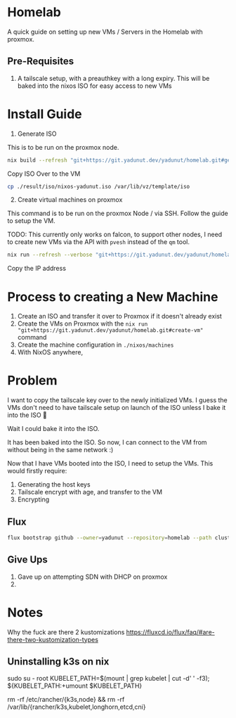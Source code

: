 # Homelab
A quick guide on setting up new VMs / Servers in the Homelab with proxmox.
## Pre-Requisites
1. A tailscale setup, with a preauthkey with a long expiry. This will be baked into the nixos ISO for easy access to new VMs
# Install Guide

1. Generate ISO

This is to be run on the proxmox node. 

```bash
nix build --refresh "git+https://git.yadunut.dev/yadunut/homelab.git#generate-iso"
```
Copy ISO Over to the VM
```bash
cp ./result/iso/nixos-yadunut.iso /var/lib/vz/template/iso
```

2. Create virtual machines on proxmox

This command is to be run on the proxmox Node / via SSH. Follow the guide to setup the VM.

TODO: This currently only works on falcon, to support other nodes, I need to create new VMs via the API with `pvesh` instead of the `qm` tool. 
```bash
nix run --refresh --verbose "git+https://git.yadunut.dev/yadunut/homelab.git?ref=main#create-vm"
```
Copy the IP address 


# Process to creating a New Machine
1. Create an ISO and transfer it over to Proxmox if it doesn't already exist
2. Create the VMs on Proxmox with the `nix run "git+https://git.yadunut.dev/yadunut/homelab.git#create-vm"` command
3. Create the machine configuration in `./nixos/machines`
4. With NixOS anywhere, 

# Problem
I want to copy the tailscale key over to the newly initialized VMs. I guess the VMs don't need to have tailscale setup on launch of the ISO unless I bake it into the ISO :thinking:

Wait I could bake it into the ISO. 

It has been baked into the ISO. So now, I can connect to the VM from without being in the same network :)

Now that I have VMs booted into the ISO, I need to setup the VMs. This would firstly require:
1. Generating the host keys
2. Tailscale encrypt with age, and transfer to the VM
3. Encrypting

## Flux
```bash
flux bootstrap github --owner=yadunut --repository=homelab --path cluster/base --personal --components-extra image-reflector-controller,image-automation-controller
```

## Give Ups
1. Gave up on attempting SDN with DHCP on proxmox
2. 

# Notes

Why the fuck are there 2 kustomizations
https://fluxcd.io/flux/faq/#are-there-two-kustomization-types

## Uninstalling k3s on nix
sudo su - root
KUBELET_PATH=$(mount | grep kubelet | cut -d' ' -f3);
${KUBELET_PATH:+umount $KUBELET_PATH}

rm -rf /etc/rancher/{k3s,node} && rm -rf /var/lib/{rancher/k3s,kubelet,longhorn,etcd,cni}

